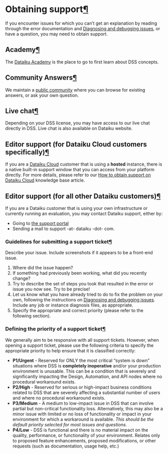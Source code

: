 Obtaining support[¶](#obtaining-support "Permalink to this heading")
====================================================================


If you encounter issues for which you can’t get an explanation by reading through the error documentation and [Diagnosing and debugging issues](diagnosing.html), or have a question, you may need to obtain support.



Academy[¶](#academy "Permalink to this heading")
------------------------------------------------


The [Dataiku Academy](https://academy.dataiku.com/) is the place to go to first learn about DSS concepts.




Community Answers[¶](#community-answers "Permalink to this heading")
--------------------------------------------------------------------


We maintain a [public community](https://community.dataiku.com/) where you can browse for existing answers, or ask your own question.




Live chat[¶](#live-chat "Permalink to this heading")
----------------------------------------------------


Depending on your DSS license, you may have access to our live chat directly in DSS. Live chat is also available on Dataiku website.




Editor support (for Dataiku Cloud customers specifically)[¶](#editor-support-for-dataiku-cloud-customers-specifically "Permalink to this heading")
--------------------------------------------------------------------------------------------------------------------------------------------------


If you are a [Dataiku Cloud](https://www.dataiku.com/product/dataiku-as-a-managed-service/) customer that is using a **hosted** instance, there is a native built\-in support window that you can access from your platform directly. For more details, please refer to our [How to obtain support on Dataiku Cloud](https://knowledge.dataiku.com/latest/kb/dku-online/obtaining-support.html) knowledge base article.




Editor support (for all other Dataiku customers)[¶](#editor-support-for-all-other-dataiku-customers "Permalink to this heading")
--------------------------------------------------------------------------------------------------------------------------------


If you are a Dataiku customer that is using your own infrastructure or currently running an evaluation, you may contact Dataiku support, either by:


* Going to [the support portal](http://support.dataiku.com)
* Sending a mail to support \-at\- dataiku \-dot\- com.



### Guidelines for submitting a support ticket[¶](#guidelines-for-submitting-a-support-ticket "Permalink to this heading")


Describe your issue. Include screenshots if it appears to be a front\-end issue.


1. Where did the issue happen?
2. If something had previously been working, what did you recently change?
3. Try to describe the set of steps you took that resulted in the error or issue you now see. Try to be precise!
4. Let us know what you have already tried to do to fix the problem on your own, following the instructions on [Diagnosing and debugging issues](diagnosing.html). Include any job or instance diagnosis files, as appropriate.
5. Specify the appropriate and correct priority (please refer to the following section).




### Defining the priority of a support ticket[¶](#defining-the-priority-of-a-support-ticket "Permalink to this heading")


We generally aim to be responsive with all support tickets. However, when opening a support ticket, please use the following criteria to specify the appropriate priority to help ensure that it is classified correctly:


* **P1/Urgent** \- Reserved for ONLY the most critical “system is down” situations where DSS is **completely inoperative** and/or your production environment is unusable. This can be a condition that is severely and significantly impacting the Design, Automation, and API nodes where no procedural workaround exists.
* **P2/High** \- Reserved for serious or high\-impact business conditions related to DSS that are severely affecting a substantial number of users and where no procedural workaround exists.
* **P3/Medium** \- A medium to low\-impact issue in DSS that can involve partial but non\-critical functionality loss. Alternatively, this may also be a minor issue with limited or no loss of functionality or impact in your environment for which a workaround is available. *This should be the default priority selected for most issues and questions.*
* **P4/Low** \- DSS is functional and there is no material impact on the quality, performance, or functionality of your environment. Relates only to proposed feature enhancements, proposed modifications, or other requests (such as documentation, usage help, etc.)